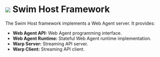 # <a href="https://www.swimos.org"><img src="https://docs.swimos.org/readme/breach-marlin-blue-wide.svg"></a> Swim Host Framework

The Swim Host framework implements a Web Agent server. It provides:

- **Web Agent API:** Web Agent programming interface.
- **Web Agent Runtime:** Stateful Web Agent runtime implementation.
- **Warp Server:** Streaming API server.
- **Warp Client:** Streaming API client.

